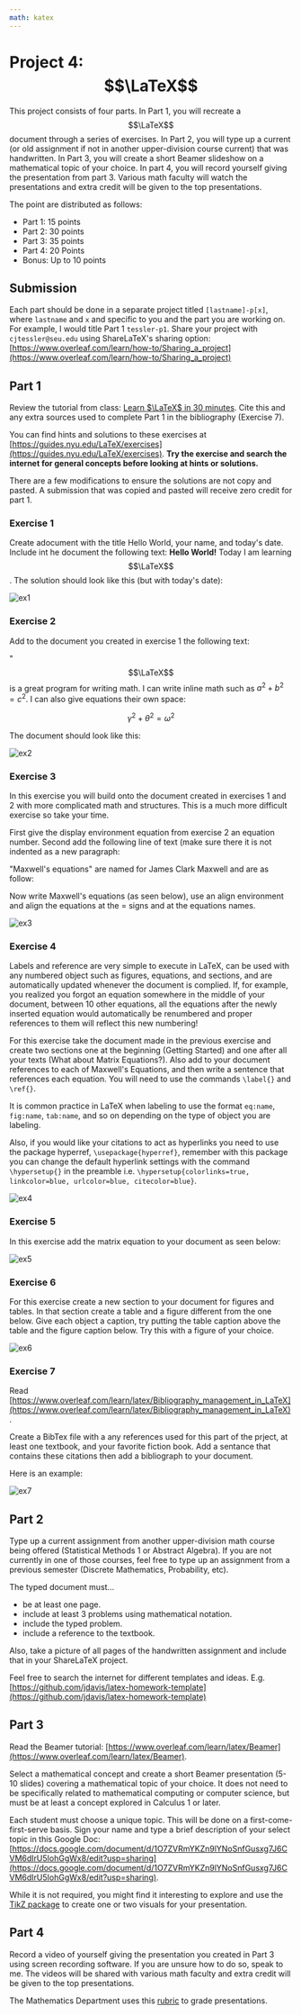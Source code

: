```yaml
---
math: katex
---
```


# Project 4: $$\LaTeX$$

This project consists of four parts. In Part 1, you will recreate a $$\LaTeX$$ document through a series of exercises. In Part 2, you will type up a current (or old assignment if not in another upper-division course current) that was handwritten. In Part 3, you will create a short Beamer slideshow on a mathematical topic of your choice. In part 4, you will record yourself giving the presentation from part 3. Various math faculty will watch the presentations and extra credit will be given to the top presentations.

The point are distributed as follows:

- Part 1: 15 points
- Part 2: 30 points
- Part 3: 35 points
- Part 4: 20 Points
- Bonus: Up to 10 points

## Submission

Each part should be done in a separate project titled `[lastname]-p[x]`, where `lastname` and `x` and specific to you and the part you are working on. For example, I would title Part 1 `tessler-p1`. Share your project with `cjtessler@seu.edu` using ShareLaTeX's sharing option: [https://www.overleaf.com/learn/how-to/Sharing_a_project](https://www.overleaf.com/learn/how-to/Sharing_a_project)

## Part 1

Review the tutorial from class: [Learn $\LaTeX$ in 30 minutes](https://www.overleaf.com/learn/latex/Learn_LaTeX_in_30_minutes).
Cite this and any extra sources used to complete Part 1 in the bibliography (Exercise 7).

You can find hints and solutions to these exercises at [https://guides.nyu.edu/LaTeX/exercises](https://guides.nyu.edu/LaTeX/exercises). **Try the exercise and search the internet for general concepts before looking at hints or solutions.**

There are a few modifications to ensure the solutions are not copy and pasted. A submission that was copied and pasted will receive zero credit for part 1.

### Exercise 1

Create adocument with the title Hello World, your name, and today's date. Include int he document the following text: **Hello World!** Today I am learning $$\LaTeX$$. The solution should look like this (but with today's date):

![ex1](../images/p4_ex1.png)

### Exercise 2

Add to the document you created in exercise 1 the following text:

"$$\LaTeX$$ is a great program for writing math. I can write inline math such as $a^2 + b^2 = c^2$. I can also give equations their own space:

$$ \gamma^2 + \theta^2 = \omega^2 $$

The document should look like this:

![ex2](../images/p4_ex2.png)

### Exercise 3

In this exercise you will build onto the document created in exercises 1 and 2 with more complicated math and structures.  This is a much more difficult exercise so take your time.

First give the display environment equation from exercise 2 an equation number.  Second add the following line of text (make sure there it is not indented as a new paragraph:

"Maxwell's equations" are named for James Clark Maxwell and are as follow:

Now write Maxwell's equations (as seen below), use an align environment and align the equations at the = signs and at the equations names.

![ex3](../images/p4_ex3.png)

### Exercise 4

Labels and reference are very simple to execute in LaTeX, can be used with any numbered object such as figures, equations, and sections, and are automatically updated whenever the document is complied.  If, for example, you realized you forgot an equation somewhere in the middle of your document, between 10 other equations, all the equations after the newly inserted equation would automatically be renumbered and proper references to them will reflect this new numbering!

For this exercise take the document made in the previous exercise and create two sections one at the beginning (Getting Started) and one after all your texts (What about Matrix Equations?).  Also add to your document references to each of Maxwell's Equations, and then write a sentence that references each equation.  You will need to use the commands `\label{}` and `\ref{}`.

It is common practice in LaTeX when labeling to use the format `eq:name`, `fig:name`, `tab:name`, and so on depending on the type of object you are labeling.

Also, if you would like your citations to act as hyperlinks you need to use the package hyperref, `\usepackage{hyperref}`, remember with this package you can change the default hyperlink settings with the command `\hypersetup{}` in the preamble i.e. `\hypersetup{colorlinks=true, linkcolor=blue, urlcolor=blue, citecolor=blue}`.

![ex4](../images/p4_ex4.png)

### Exercise 5

In this exercise add the matrix equation to your document as seen below:

![ex5](../images/p4_ex5.png)

### Exercise 6

For this exercise create a new section to your document for figures and tables.  In that section create a table and a figure different from the one below.  Give each object a caption, try putting the table caption above the table and the figure caption below.  Try this with a figure of your choice.

![ex6](../images/p4_ex6.png)

### Exercise 7

Read [https://www.overleaf.com/learn/latex/Bibliography_management_in_LaTeX](https://www.overleaf.com/learn/latex/Bibliography_management_in_LaTeX).

Create a BibTex file with a any references used for this part of the prject, at least one textbook, and your favorite fiction book. Add a sentance that contains these citations then add a bibliograph to your document. 

Here is an example:

![ex7](../images/p4_ex7.png)

## Part 2

Type up a current assignment from another upper-division math course being offered (Statistical Methods 1 or Abstract Algebra). If you are not currently in one of those courses, feel free to type up an assignment from a previous semester (Discrete Mathematics, Probability, etc).

The typed document must...

- be at least one page.
- include at least 3 problems using mathematical notation.
- include the typed problem.
- include a reference to the textbook.

Also, take a picture of all pages of the handwritten assignment and include that in your ShareLaTeX project.

Feel free to search the internet for different templates and ideas. E.g. [https://github.com/jdavis/latex-homework-template](https://github.com/jdavis/latex-homework-template)

## Part 3

Read the Beamer tutorial: [https://www.overleaf.com/learn/latex/Beamer](https://www.overleaf.com/learn/latex/Beamer).

Select a mathematical concept and create a short Beamer presentation (5-10 slides) covering a mathematical topic of your choice. It does not need to be specifically related to mathematical computing or computer science, but must be at least a concept explored in Calculus 1 or later.

Each student must choose a unique topic. This will be done on a first-come-first-serve basis. Sign your name and type a brief description of your select topic in this Google Doc: [https://docs.google.com/document/d/1O7ZVRmYKZn9lYNoSnfGusxg7J6CVM6dIrU5IohGgWx8/edit?usp=sharing](https://docs.google.com/document/d/1O7ZVRmYKZn9lYNoSnfGusxg7J6CVM6dIrU5IohGgWx8/edit?usp=sharing).

While it is not required, you might find it interesting to explore and use the [TikZ package](https://www.overleaf.com/learn/latex/TikZ_package) to create one or two visuals for your presentation.

## Part 4

Record a video of yourself giving the presentation you created in Part 3 using screen recording software. If you are unsure how to do so, speak to me. The videos will be shared with various math faculty and extra credit will be given to the top presentations.

The Mathematics Department uses this [rubric](https://docs.google.com/document/d/1DohCOoOFHTKyxW1dMZMJ4ZtTe8lcA7Q6/edit?usp=sharing&ouid=113422212862769860234&rtpof=true&sd=true) to grade presentations.
